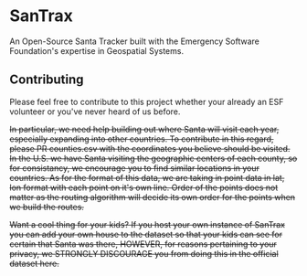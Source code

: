 # SanTrax
An Open-Source Santa Tracker built with the Emergency Software Foundation's expertise in Geospatial Systems.

## Contributing
Please feel free to contribute to this project whether your already an ESF volunteer or you've never heard of us before.

~~In particular, we need help building out where Santa will visit each year, especially expanding into other countries.
To contribute in this regard, please PR counties.csv with the coordinates you believe should be visited. In the U.S. we have Santa visiting the geographic centers of each county, so for consistancy, we encourage you to find similar locations in your countries.
As for the format of this data, we are taking in point data in lat, lon format with each point on it's own line. Order of the points does not matter as the routing algorithm will decide its own order for the points when we build the routes.~~

~~Want a cool thing for your kids? If you host your own instance of SanTrax you can add your own house to the dataset so that your kids can see for certain that Santa was there, HOWEVER, for reasons pertaining to your privacy, we STRONGLY DISCOURAGE you from doing this in the official dataset here.~~
